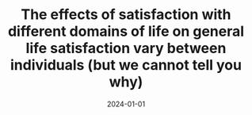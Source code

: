 ---
# Documentation: https://wowchemy.com/docs/managing-content/

title: The effects of satisfaction with different domains of life on general life satisfaction vary between individuals (but we cannot tell you why)
subtitle: ''
summary: ''
authors:
- J. M. Rohrer
- I. S. Seifert
- R. C. Arslan
- J. Sun
- S. Schmukle
tags: []
categories: []
date: '2024-01-01'
lastmod: 2025-07-30T00:00:00Z
featured: false
draft: false

# Featured image
# To use, add an image named `featured.jpg/png` to your page's folder.
# Focal points: Smart, Center, TopLeft, Top, TopRight, Left, Right, BottomLeft, Bottom, BottomRight.
image:
  caption: ''
  focal_point: ''
  preview_only: false

# Projects (optional).
projects: []
publishDate: '2025-07-30T00:00:00Z'
publication_types:
- '2'
abstract: ''
publication: '*Collabra: Psychology*'
doi: 10.1525/collabra.121238
---